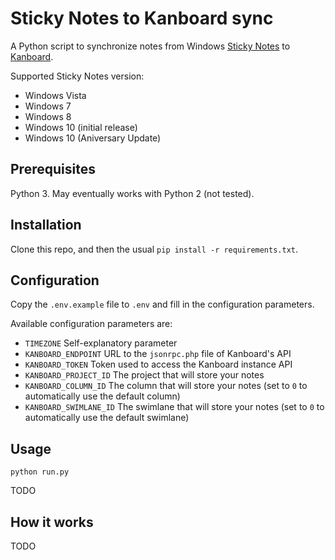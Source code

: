 # Sticky Notes to Kanboard sync

A Python script to synchronize notes from Windows [Sticky Notes](https://en.wikipedia.org/wiki/Sticky_Notes) to [Kanboard](https://kanboard.net/).

Supported Sticky Notes version:

  - Windows Vista
  - Windows 7
  - Windows 8
  - Windows 10 (initial release)
  - Windows 10 (Aniversary Update)

## Prerequisites

Python 3. May eventually works with Python 2 (not tested).

## Installation

Clone this repo, and then the usual `pip install -r requirements.txt`.

## Configuration

Copy the `.env.example` file to `.env` and fill in the configuration parameters.

Available configuration parameters are:

  - `TIMEZONE` Self-explanatory parameter
  - `KANBOARD_ENDPOINT` URL to the `jsonrpc.php` file of Kanboard's API
  - `KANBOARD_TOKEN` Token used to access the Kanboard instance API
  - `KANBOARD_PROJECT_ID` The project that will store your notes
  - `KANBOARD_COLUMN_ID` The column that will store your notes (set to `0` to automatically use the default column)
  - `KANBOARD_SWIMLANE_ID` The swimlane that will store your notes (set to `0` to automatically use the default swimlane)

## Usage

```
python run.py
```

TODO

## How it works

TODO